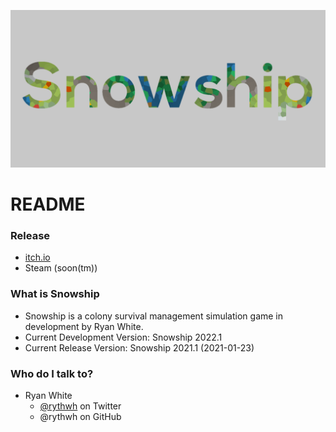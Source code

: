 ![Snowship](./Assets/Resources/UI/Images/SnowshipBannerGitHub.png)

# README #

### Release ###

* [itch.io](https://rywh.itch.io/snowship)
* Steam (soon(tm))

### What is Snowship ###

* Snowship is a colony survival management simulation game in development by Ryan White.
* Current Development Version: Snowship 2022.1
* Current Release Version: Snowship 2021.1 (2021-01-23)

### Who do I talk to? ###

+ Ryan White
    * [@rythwh](https://twitter.com/rythwh) on Twitter
    * @rythwh on GitHub